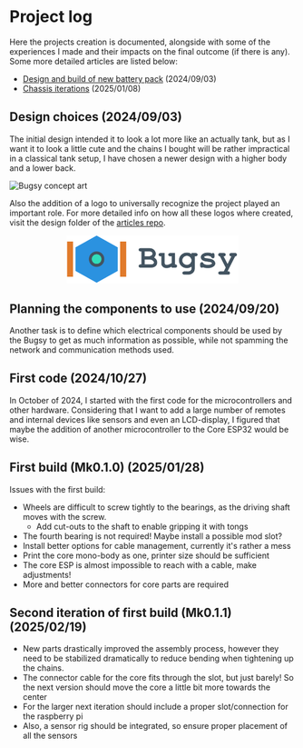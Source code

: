 # Project log

Here the projects creation is documented, alongside with some of the experiences I made and their impacts on the final outcome (if there is any). Some more detailed articles are listed below:

- [Design and build of new battery pack](new_battery_pack.md) (2024/09/03)
- [Chassis iterations](chasis_iterations.md) (2025/01/08)

## Design choices (2024/09/03)

The initial design intended it to look a lot more like an actually tank, but as I want it to look a little cute and the chains I bought will be rather impractical in a classical tank setup, I have chosen a newer design with a higher body and a lower back. 

![Bugsy concept art](concept/1_body_design.png)

Also the addition of a logo to universally recognize the project played an important role. For more detailed info on how all these logos where created, visit the design folder of the [articles repo](https://github.com/SamuelNoesslboeck/articles).

<p align="center">
  <img src="../design/logo/bugsy_logo_titled.svg" width="60%" />
</p>


## Planning the components to use (2024/09/20)

Another task is to define which electrical components should be used by the Bugsy to get as much information as possible, while not spamming the network and communication methods used.

## First code (2024/10/27)

In October of 2024, I started with the first code for the microcontrollers and other hardware. Considering that I want to add a large number of remotes and internal devices like sensors and even an LCD-display, I figured that maybe the addition of another microcontroller to the Core ESP32 would be wise. 

## First build (Mk0.1.0) (2025/01/28)

Issues with the first build:

- Wheels are difficult to screw tightly to the bearings, as the driving shaft moves with the screw. 
  - Add cut-outs to the shaft to enable gripping it with tongs
- The fourth bearing is not required! Maybe install a possible mod slot?
- Install better options for cable management, currently it's rather a mess
- Print the core mono-body as one, printer size should be sufficient
- The core ESP is almost impossible to reach with a cable, make adjustments!
- More and better connectors for core parts are required

## Second iteration of first build (Mk0.1.1) (2025/02/19)

- New parts drastically improved the assembly process, however they need to be stabilized dramatically to reduce bending when tightening up the chains.
- The connector cable for the core fits through the slot, but just barely! So the next version should move the core a little bit more towards the center
- For the larger next iteration should include a proper slot/connection for the raspberry pi
- Also, a sensor rig should be integrated, so ensure proper placement of all the sensors